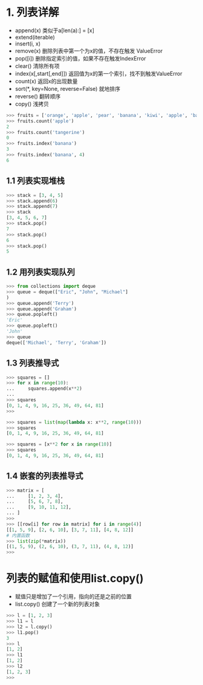 # 1. 列表详解
* append(x)
类似于a[len(a):] = [x]
* extend(iterable)
* insert(i, x)
* remove(x)
删除列表中第一个为x的值，不存在触发 ValueError
* pop([i])
删除指定索引的值，如果不存在触发IndexError
* clear()
清除所有项
* index(x[,start[,end]])
返回值为x的第一个索引，找不到触发ValueError
* count(x)
返回x的出现数量
* sort(*, key=None, reverse=False)
就地排序
* reverse()
翻转顺序
* copy()
浅拷贝
```python
>>> fruits = ['orange', 'apple', 'pear', 'banana', 'kiwi', 'apple', 'banana']
>>> fruits.count('apple')
2
>>> fruits.count('tangerine')
0
>>> fruits.index('banana')
3
>>> fruits.index('banana', 4)
6
```
## 1.1 列表实现堆栈
```python 
>>> stack = [3, 4, 5]
>>> stack.append(6)
>>> stack.append(7)
>>> stack
[3, 4, 5, 6, 7]
>>> stack.pop()
7
>>> stack.pop()
6
>>> stack.pop()
5
```
## 1.2 用列表实现队列
```python
>>> from collections import deque
>>> queue = deque(["Eric", "John", "Michael"]
)
>>> queue.append('Terry')
>>> queue.append('Graham')
>>> queue.popleft()
'Eric'
>>> queue.popleft()
'John'
>>> queue
deque(['Michael', 'Terry', 'Graham'])
```
## 1.3 列表推导式
```python
>>> squares = []
>>> for x in range(10):
...     squares.append(x**2)
... 
>>> squares
[0, 1, 4, 9, 16, 25, 36, 49, 64, 81]
>>>

>>> squares = list(map(lambda x: x**2, range(10)))
>>> squares
[0, 1, 4, 9, 16, 25, 36, 49, 64, 81]

>>> squares = [x**2 for x in range(10)] 
>>> squares
[0, 1, 4, 9, 16, 25, 36, 49, 64, 81]
```

## 1.4 嵌套的列表推导式
```python
>>> matrix = [
...     [1, 2, 3, 4],
...     [5, 6, 7, 8],
...     [9, 10, 11, 12],
... ]
>>> 
>>> [[row[i] for row in matrix] for i in range(4)]
[[1, 5, 9], [2, 6, 10], [3, 7, 11], [4, 8, 12]]
# 内置函数
>>> list(zip(*matrix))
[(1, 5, 9), (2, 6, 10), (3, 7, 11), (4, 8, 12)]
>>>
```
# 列表的赋值和使用list.copy()
* 赋值只是增加了一个引用，指向的还是之前的位置
* list.copy() 创建了一个新的列表对象
```python
>>> l = [1, 2, 3]
>>> l1 = l 
>>> l2 = l.copy()
>>> l1.pop()
3
>>> l
[1, 2]
>>> l1
[1, 2]
>>> l2
[1, 2, 3]
>>>
```